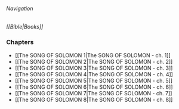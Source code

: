 ###### Navigation
*[[Bible|Books]]*

### Chapters
- [[The SONG OF SOLOMON 1|The SONG OF SOLOMON - ch. 1]]
- [[The SONG OF SOLOMON 2|The SONG OF SOLOMON - ch. 2]]
- [[The SONG OF SOLOMON 3|The SONG OF SOLOMON - ch. 3]]
- [[The SONG OF SOLOMON 4|The SONG OF SOLOMON - ch. 4]]
- [[The SONG OF SOLOMON 5|The SONG OF SOLOMON - ch. 5]]
- [[The SONG OF SOLOMON 6|The SONG OF SOLOMON - ch. 6]]
- [[The SONG OF SOLOMON 7|The SONG OF SOLOMON - ch. 7]]
- [[The SONG OF SOLOMON 8|The SONG OF SOLOMON - ch. 8]]
